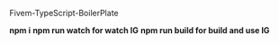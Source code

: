 
Fivem-TypeScript-BoilerPlate

**npm i**
**npm run watch for watch IG**
**npm run build for build and use IG**
